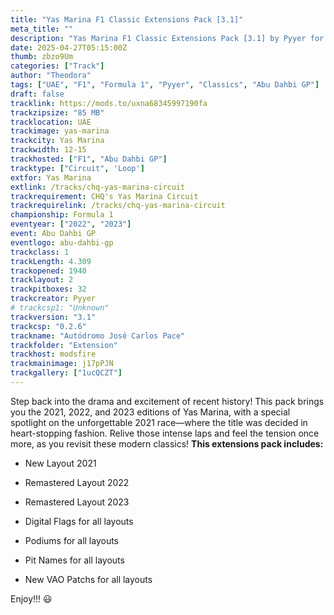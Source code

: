 ```yaml
---
title: "Yas Marina F1 Classic Extensions Pack [3.1]"
meta_title: ""
description: "Yas Marina F1 Classic Extensions Pack [3.1] by Pyyer for assetto corsa"
date: 2025-04-27T05:15:00Z
thumb: zbzo9Um
categories: ["Track"]
author: "Theodora"
tags: ["UAE", "F1", "Formula 1", "Pyyer", "Classics", "Abu Dahbi GP"]
draft: false
tracklink: https://mods.to/uxna68345997190fa
trackzipsize: "85 MB"
tracklocation: UAE
trackimage: yas-marina
trackcity: Yas Marina
trackwidth: 12-15
trackhosted: ["F1", "Abu Dahbi GP"]
tracktype: ["Circuit", 'Loop']
extfor: Yas Marina
extlink: /tracks/chq-yas-marina-circuit
trackrequirement: CHQ's Yas Marina Circuit
trackrequirelink: /tracks/chq-yas-marina-circuit
championship: Formula 1
eventyear: ["2022", "2023"]
event: Abu Dahbi GP
eventlogo: abu-dahbi-gp
trackclass: 1 
trackLength: 4.309
trackopened: 1940
tracklayout: 2
trackpitboxes: 32
trackcreator: Pyyer
# trackcsp1: "Unknown"
trackversion: "3.1"
trackcsp: "0.2.6"
trackname: "Autódromo José Carlos Pace"
trackfolder: "Extension"
trackhost: modsfire
trackmainimage: j17pPJN
trackgallery: ["1ucQCZT"]
---
```


Step back into the drama and excitement of recent history! 
This pack brings you the 2021, 2022, and 2023 editions of Yas Marina, with a special spotlight on the unforgettable 2021 race—where the title was decided in heart-stopping fashion. 
Relive those intense laps and feel the tension once more, as you revisit these modern classics!
**This extensions pack includes:**

- New Layout 2021

- Remastered Layout 2022

- Remastered Layout 2023

- Digital Flags for all layouts

- Podiums for all layouts

- Pit Names for all layouts

- New VAO Patchs for all layouts


Enjoy!!! 😃